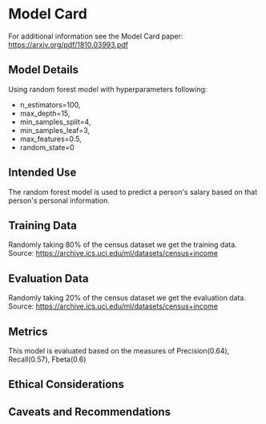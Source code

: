 # Model Card

For additional information see the Model Card paper: https://arxiv.org/pdf/1810.03993.pdf

## Model Details
Using random forest model with hyperparameters following:
- n_estimators=100,
- max_depth=15,
- min_samples_split=4,
- min_samples_leaf=3,
- max_features=0.5,
- random_state=0

## Intended Use
The random forest model is used to predict a person's salary based on that person's personal information.

## Training Data
Randomly taking 80% of the census dataset we get the training data. Source: https://archive.ics.uci.edu/ml/datasets/census+income

## Evaluation Data
Randomly taking 20% of the census dataset we get the evaluation data. Source: https://archive.ics.uci.edu/ml/datasets/census+income

## Metrics
This model is evaluated based on the measures of Precision(0.64), Recall(0.57), Fbeta(0.6)

## Ethical Considerations


## Caveats and Recommendations
